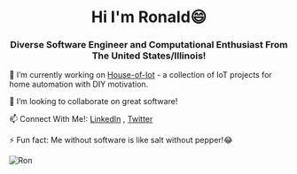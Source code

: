 <h1 align = "center">Hi I'm Ronald😄</h1>
<h3 align="center">Diverse Software Engineer and Computational Enthusiast From The United States/Illinois!</h3>


🔭 I’m currently working on  [House-of-Iot](https://github.com/House-of-IoT) - a collection of IoT projects for home automation with DIY motivation.

👯 I’m looking to collaborate on great software!

📫 Connect With Me!: [LinkedIn](https://www.linkedin.com/in/ronald-colyar-055392156/) , [Twitter](https://twitter.com/ColyarRonald)

⚡ Fun fact: Me without software is like salt without pepper!😂

<p><img align="center" src="https://github-readme-streak-stats.herokuapp.com/?user=RonaldColyar&" alt="Ron" /></p>

